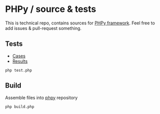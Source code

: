 # PHPy / source & tests
This is technical repo, contains sources for [PHPy framework](https://github.com/mrcrypster/phpy).
Feel free to add issues & pull-request something.

## Tests
- [Cases](/test.php)
- [Results](/tests.md)

```
php test.php
```

## Build
Assemble files into [phpy](https://github.com/mrcrypster/phpy) repository
```
php build.php
```
